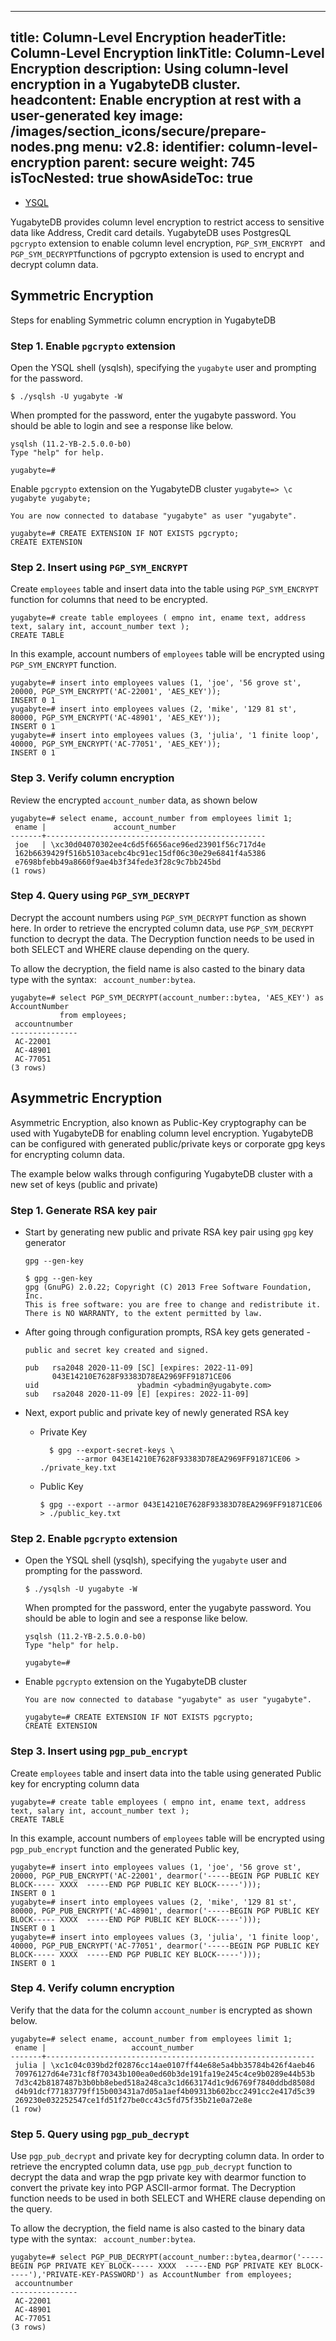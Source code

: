 
---
title: Column-Level Encryption
headerTitle: Column-Level Encryption
linkTitle: Column-Level Encryption
description: Using column-level encryption in a YugabyteDB cluster.
headcontent: Enable encryption at rest with a user-generated key
image: /images/section_icons/secure/prepare-nodes.png
menu:
  v2.8:
    identifier: column-level-encryption
    parent: secure
    weight: 745
isTocNested: true
showAsideToc: true
---



<ul class="nav nav-tabs-alt nav-tabs-yb">

  <li >
    <a href="/latest/secure/authorization/rbac-model" class="nav-link active">
      <i class="icon-postgres" aria-hidden="true"></i>
      YSQL
    </a>
  </li>

</ul>

YugabyteDB provides column level encryption to restrict access to sensitive data like Address, Credit card details. YugabyteDB uses PostgresQL `pgcrypto` extension to enable column level encryption, `PGP_SYM_ENCRYPT ` and ` PGP_SYM_DECRYPT `functions of pgcrypto extension is used to encrypt and decrypt column data.


## Symmetric Encryption

Steps for enabling Symmetric column encryption in YugabyteDB


### Step 1. Enable `pgcrypto` extension

Open the YSQL shell (ysqlsh), specifying the `yugabyte` user and prompting for the password.

```
$ ./ysqlsh -U yugabyte -W
```



When prompted for the password, enter the yugabyte password. You should be able to login and see a response like below.


```
ysqlsh (11.2-YB-2.5.0.0-b0)
Type "help" for help.

yugabyte=#
```

Enable `pgcrypto` extension on the YugabyteDB cluster `yugabyte=> \c yugabyte yugabyte;`


```
You are now connected to database "yugabyte" as user "yugabyte".

yugabyte=# CREATE EXTENSION IF NOT EXISTS pgcrypto;
CREATE EXTENSION

```

### Step 2. Insert using `PGP_SYM_ENCRYPT`

Create `employees` table and insert data into the table using `PGP_SYM_ENCRYPT` function for columns that need to be encrypted.

```
yugabyte=# create table employees ( empno int, ename text, address text, salary int, account_number text );
CREATE TABLE
```



In this example, account numbers of `employees` table will be encrypted using` PGP_SYM_ENCRYPT` function. 


```
yugabyte=# insert into employees values (1, 'joe', '56 grove st',  20000, PGP_SYM_ENCRYPT('AC-22001', 'AES_KEY'));
INSERT 0 1
yugabyte=# insert into employees values (2, 'mike', '129 81 st',  80000, PGP_SYM_ENCRYPT('AC-48901', 'AES_KEY'));
INSERT 0 1
yugabyte=# insert into employees values (3, 'julia', '1 finite loop',  40000, PGP_SYM_ENCRYPT('AC-77051', 'AES_KEY'));
INSERT 0 1
```


### Step 3. Verify column encryption 

Review the encrypted `account_number` data, as shown below


```
yugabyte=# select ename, account_number from employees limit 1;
 ename |               account_number
-------+-------------------------------------------------
 joe   | \xc30d04070302ee4c6d5f6656ace96ed23901f56c717d4e
 162b6639429f516b5103acebc4bc91ec15df06c30e29e6841f4a5386
 e7698bfebb49a8660f9ae4b3f34fede3f28c9c7bb245bd
(1 rows)
```



### Step 4. Query using `PGP_SYM_DECRYPT`

Decrypt the account numbers using `PGP_SYM_DECRYPT` function as shown here. In order to retrieve the encrypted column data, use `PGP_SYM_DECRYPT` function to decrypt the data. The Decryption function needs to be used in both SELECT and WHERE clause depending on the query. 


To allow the decryption, the field name is also casted to the binary data type with the syntax: ` account_number:bytea`.


```
yugabyte=# select PGP_SYM_DECRYPT(account_number::bytea, 'AES_KEY') as AccountNumber
           from employees;
 accountnumber
---------------
 AC-22001
 AC-48901
 AC-77051
(3 rows)
```


## Asymmetric Encryption

Asymmetric Encryption, also known as Public-Key cryptography can be used with YugabyteDB for enabling column level encryption. YugabyteDB can be configured with generated public/private keys or corporate gpg keys for encrypting column data.


The example below walks through configuring YugabyteDB cluster with a new set of keys (public and private)


### Step 1. Generate RSA key pair

* Start by generating new public and private RSA key pair using `gpg` key generator

    ```
    gpg --gen-key

    $ gpg --gen-key
    gpg (GnuPG) 2.0.22; Copyright (C) 2013 Free Software Foundation, Inc.
    This is free software: you are free to change and redistribute it.
    There is NO WARRANTY, to the extent permitted by law.
    ```

* After going through configuration prompts, RSA key gets generated - 


    ```
    public and secret key created and signed.

    pub   rsa2048 2020-11-09 [SC] [expires: 2022-11-09]
          043E14210E7628F93383D78EA2969FF91871CE06
    uid                      ybadmin <ybadmin@yugabyte.com>
    sub   rsa2048 2020-11-09 [E] [expires: 2022-11-09]
    ```


* Next, export public and private key of newly generated RSA key


  * Private Key

    ```
      $ gpg --export-secret-keys \
            --armor 043E14210E7628F93383D78EA2969FF91871CE06 > ./private_key.txt
    ```

  * Public Key

    ```
    $ gpg --export --armor 043E14210E7628F93383D78EA2969FF91871CE06 > ./public_key.txt

    ```


### Step 2. Enable `pgcrypto` extension

* Open the YSQL shell (ysqlsh), specifying the `yugabyte` user and prompting for the password.

    ```
    $ ./ysqlsh -U yugabyte -W
    ```

    When prompted for the password, enter the yugabyte password. You should be able to login and see a response like below.

    ```
    ysqlsh (11.2-YB-2.5.0.0-b0)
    Type "help" for help.

    yugabyte=#
    ```


* Enable `pgcrypto` extension on the YugabyteDB cluster

    ```
    You are now connected to database "yugabyte" as user "yugabyte".

    yugabyte=# CREATE EXTENSION IF NOT EXISTS pgcrypto;
    CREATE EXTENSION
    ```


### Step 3. Insert using `pgp_pub_encrypt`

Create `employees` table and insert data into the table using generated Public key for encrypting column data


```
yugabyte=# create table employees ( empno int, ename text, address text, salary int, account_number text );
CREATE TABLE
```

In this example, account numbers of `employees` table will be encrypted using `pgp_pub_encrypt` function and the generated Public key,

```
yugabyte=# insert into employees values (1, 'joe', '56 grove st',  20000, PGP_PUB_ENCRYPT('AC-22001', dearmor('-----BEGIN PGP PUBLIC KEY BLOCK----- XXXX  -----END PGP PUBLIC KEY BLOCK-----')));
INSERT 0 1
yugabyte=# insert into employees values (2, 'mike', '129 81 st',  80000, PGP_PUB_ENCRYPT('AC-48901', dearmor('-----BEGIN PGP PUBLIC KEY BLOCK----- XXXX  -----END PGP PUBLIC KEY BLOCK-----')));
INSERT 0 1
yugabyte=# insert into employees values (3, 'julia', '1 finite loop',  40000, PGP_PUB_ENCRYPT('AC-77051', dearmor('-----BEGIN PGP PUBLIC KEY BLOCK----- XXXX  -----END PGP PUBLIC KEY BLOCK-----')));
INSERT 0 1
```

### Step 4. Verify column encryption

Verify that the data for the column `account_number` is encrypted as shown below.


```
yugabyte=# select ename, account_number from employees limit 1;
 ename |                   account_number
-------+------------------------------------------------------------
 julia | \xc1c04c039bd2f02876cc14ae0107ff44e68e5a4bb35784b426f4aeb46
 70976127d64e731cf8f70343b100ea0ed60b3de191fa19e245c4ce9b0289e44b53b
 7d3c42b8187487b3b0bb8ebed518a248ca3c1d663174d1c9d6769f7840ddbd8508d
 d4b91dcf77183779ff15b003431a7d05a1aef4b09313b602bcc2491cc2e417d5c39
 269230e032252547ce1fd51f27be0cc43c5fd75f35b21e0a72e8e
(1 row)
```

### Step 5. Query using `pgp_pub_decrypt`

Use `pgp_pub_decrypt` and private key for decrypting column data. In order to retrieve the encrypted column data, use `pgp_pub_decrypt` function to decrypt the data and wrap the pgp private key with dearmor function to convert the private key into PGP ASCII-armor format. The Decryption function needs to be used in both SELECT and WHERE clause depending on the query. 

To allow the decryption, the field name is also casted to the binary data type with the syntax: ` account_number:bytea`.

```
yugabyte=# select PGP_PUB_DECRYPT(account_number::bytea,dearmor('-----BEGIN PGP PRIVATE KEY BLOCK----- XXXX  -----END PGP PRIVATE KEY BLOCK-----'),'PRIVATE-KEY-PASSWORD') as AccountNumber from employees;
 accountnumber
---------------
 AC-22001
 AC-48901
 AC-77051
(3 rows)
```

